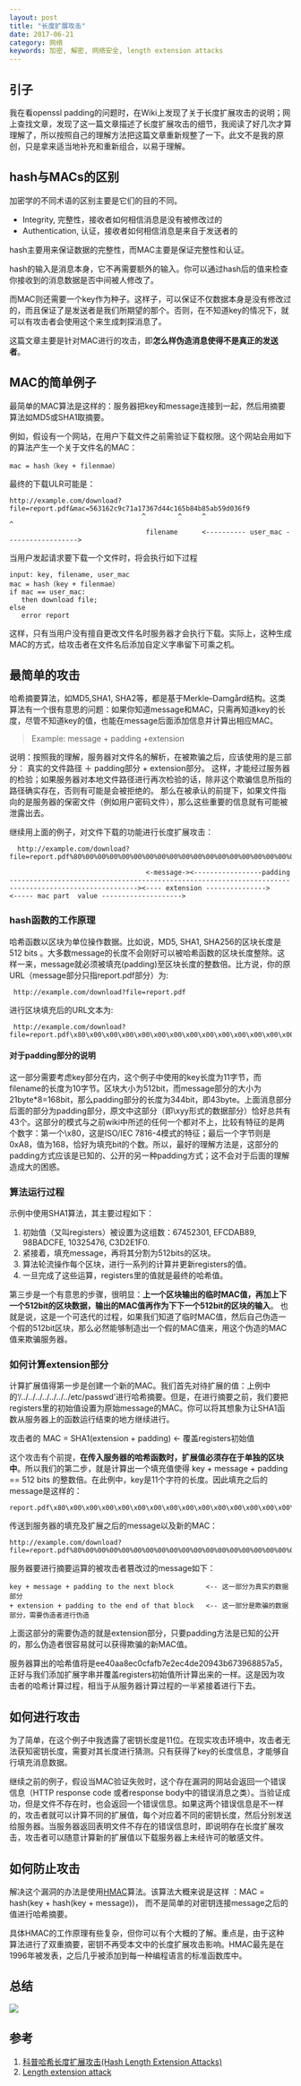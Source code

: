 ```yaml
---
layout: post
title: "长度扩展攻击"
date: 2017-06-21
category: 网络
keywords: 加密, 解密, 网络安全, length extension attacks
---
```


## 引子

我在看openssl padding的问题时，在Wiki上发现了关于长度扩展攻击的说明；网上查找文章，发现了这一篇文章描述了长度扩展攻击的细节，我阅读了好几次才算理解了，所以按照自己的理解方法把这篇文章重新规整了一下。此文不是我的原创，只是拿来适当地补充和重新组合，以易于理解。

## hash与MACs的区别

加密学的不同术语的区别主要是它们的目的不同。

* Integrity, 完整性，接收者如何相信消息是没有被修改过的
* Authentication, 认证，接收者如何相信消息是来自于发送者的

hash主要用来保证数据的完整性，而MAC主要是保证完整性和认证。

hash的输入是消息本身，它不再需要额外的输入。你可以通过hash后的值来检查你接收到的消息数据是否中间被人修改了。

而MAC则还需要一个key作为种子。这样子，可以保证不仅数据本身是没有修改过的，而且保证了是发送者是我们所期望的那个。否则，在不知道key的情况下，就可以有攻击者会使用这个来生成刺探消息了。

这篇文章主要是针对MAC进行的攻击，即**怎么样伪造消息使得不是真正的发送者**。

## MAC的简单例子

最简单的MAC算法是这样的：服务器把key和message连接到一起，然后用摘要算法如MD5或SHA1取摘要。

例如，假设有一个网站，在用户下载文件之前需验证下载权限。这个网站会用如下的算法产生一个关于文件名的MAC：
```
mac = hash（key + filenmae）
```

最终的下载ULR可能是：
```
http://example.com/download?file=report.pdf&mac=563162c9c71a17367d44c165b84b85ab59d036f9
                                 ^        ^     ^                                      ^
                                  filename      <---------- user_mac ------------------>
```

当用户发起请求要下载一个文件时，将会执行如下过程

```
input: key, filename, user_mac
mac = hash（key + filenmae）
if mac == user_mac:
   then download file;
else
   error report
```

这样，只有当用户没有擅自更改文件名时服务器才会执行下载。实际上，这种生成MAC的方式，给攻击者在文件名后添加自定义字串留下可乘之机。

## 最简单的攻击

哈希摘要算法，如MD5,SHA1, SHA2等，都是基于Merkle–Damgård结构。这类算法有一个很有意思的问题：如果你知道message和MAC，只需再知道key的长度，尽管不知道key的值，也能在message后面添加信息并计算出相应MAC。

> Example: message + padding +extension

说明：按照我的理解，服务器对文件名的解析，在被欺骗之后，应该使用的是三部分： 真实的文件路径 ＋ padding部分 + extension部分。 这样，才能经过服务器的检验；如果服务器对本地文件路径进行再次检验的话，除非这个欺骗信息所指的路径确实存在，否则有可能是会被拒绝的。 那么在被承认的前提下，如果文件指向的是服务器的保密文件（例如用户密码文件），那么这些重要的信息就有可能被泄露出去。

继续用上面的例子，对文件下载的功能进行长度扩展攻击：
```
  http://example.com/download?file=report.pdf%80%00%00%00%00%00%00%00%00%00%00%00%00%00%00%00%00%00%00%00%00%00%00%00%00%00%00%00%00%00%00%00%00%00%00%00%00%00%00%00%00%00%A8/../../../../../../../etc/passwd&amp;mac=ee40aa8ec0cfafb7e2ec4de20943b673968857a5

                                  <-message-><-----------------padding ------------------------------------------------------------------------------------------------------><---- extension --------------->     <----- mac part  value -------------------->
```

### hash函数的工作原理

哈希函数以区块为单位操作数据。比如说，MD5, SHA1, SHA256的区块长度是512 bits 。大多数message的长度不会刚好可以被哈希函数的区块长度整除。这样一来，message就必须被填充(padding)至区块长度的整数倍。比方说，你的原URL（message部分只指report.pdf部分）为:
```
 http://example.com/download?file=report.pdf
```

进行区块填充后的URL文本为:
```
 http://example.com/download?file=report.pdf\x80\x00\x00\x00\x00\x00\x00\x00\x00\x00\x00\x00\x00\x00\x00\x00\x00\x00\x00\x00\x00\x00\x00\x00\x00\x00\x00\x00\x00\x00\x00\x00\x00\x00\x00\x00\x00\x00\x00\x00\x00\x00\xA8
```

#### 对于padding部分的说明

这一部分需要考虑key部分在内，这个例子中使用的key长度为11字节，而filename的长度为10字节。区块大小为512bit，而message部分的大小为21byte*8=168bit，那么padding部分的长度为344bit，即43byte。上面消息部分后面的部分为padding部分，原文中这部分（即\xyy形式的数据部分）恰好总共有43个。这部分的模式与之前wiki中所述的任何一个都对不上，比较有特征的是两个数字：第一个\x80，这是ISO/IEC 7816-4模式的特征；最后一个字节则是0xA8，值为168，恰好为填充bit的个数。所以，最好的理解方法是，这部分的padding方式应该是已知的、公开的另一种padding方式；这不会对于后面的理解造成大的困惑。

### 算法运行过程
示例中使用SHA1算法，其主要过程如下：

1. 初始值（又叫registers）被设置为这组数：67452301, EFCDAB89, 98BADCFE, 10325476, C3D2E1F0. 
2. 紧接着，填充message，再将其分割为512bits的区块。
3. 算法轮流操作每个区块，进行一系列的计算并更新registers的值。
4. 一旦完成了这些运算，registers里的值就是最终的哈希值。

第三步是一个有意思的步骤，很明显：**上一个区块输出的临时MAC值，再加上下一个512bit的区块数据，输出的MAC值再作为下下一个512bit的区块的输入**。 也就是说，这是一个可迭代的过程，如果我们知道了临时MAC值，然后自己伪造一个假的512bit区块，那么必然能够制造出一个假的MAC值来，用这个伪造的MAC值来欺骗服务器。

### 如何计算extension部分

计算扩展值得第一步是创建一个新的MAC。我们首先对待扩展的值：上例中的‘/../../../../../../../etc/passwd’进行哈希摘要。但是，在进行摘要之前，我们要把registers里的初始值设置为原始message的MAC。你可以将其想象为让SHA1函数从服务器上的函数运行结束的地方继续进行。

攻击者的 MAC = SHA1(extension + padding) <- 覆盖registers初始值

这个攻击有个前提，**在传入服务器的哈希函数时，扩展值必须存在于单独的区块中**。所以我们的第二步，就是计算出一个填充值使得 key + message + padding == 512 bits 的整数倍。在此例中，key是11个字符的长度。因此填充之后的message是这样的：
```
report.pdf\x80\x00\x00\x00\x00\x00\x00\x00\x00\x00\x00\x00\x00\x00\x00\x00\x00\x00\x00\x00\x00\x00\x00\x00\x00\x00\x00\x00\x00\x00\x00\x00\x00\x00\x00\x00\x00\x00\x00\x00\x00\x00\xA8
```

传送到服务器的填充及扩展之后的message以及新的MAC：

```
http://example.com/download?file=report.pdf%80%00%00%00%00%00%00%00%00%00%00%00%00%00%00%00%00%00%00%00%00%00%00%00%00%00%00%00%00%00%00%00%00%00%00%00%00%00%00%00%00%00%A8/../../../../../../../etc/passwd&mac=ee40aa8ec0cfafb7e2ec4de20943b673968857a5
```

服务器要进行摘要运算的被攻击者篡改过的message如下：
```
key + message + padding to the next block        <-- 这一部分为真实的数据部分
+ extension + padding to the end of that block   <-- 这一部分是欺骗的数据部分，需要伪造者进行伪造
```

上面这部分的需要伪造的就是extension部分，只要padding方法是已知的公开的，那么伪造者很容易就可以获得欺骗的新MAC值。

服务器算出的哈希值将是ee40aa8ec0cfafb7e2ec4de20943b673968857a5，正好与我们添加扩展字串并覆盖registers初始值所计算出来的一样。这是因为攻击者的哈希计算过程，相当于从服务器计算过程的一半紧接着进行下去。

## 如何进行攻击

为了简单，在这个例子中我透露了密钥长度是11位。在现实攻击环境中，攻击者无法获知密钥长度，需要对其长度进行猜测。只有获得了key的长度信息，才能够自行填充消息数据。

继续之前的例子，假设当MAC验证失败时，这个存在漏洞的网站会返回一个错误信息（HTTP response code 或者response body中的错误消息之类）。当验证成功，但是文件不存在时，也会返回一个错误信息。如果这两个错误信息是不一样的，攻击者就可以计算不同的扩展值，每个对应着不同的密钥长度，然后分别发送给服务器。当服务器返回表明文件不存在的错误信息时，即说明存在长度扩展攻击，攻击者可以随意计算新的扩展值以下载服务器上未经许可的敏感文件。

## 如何防止攻击

解决这个漏洞的办法是使用[HMAC](https://en.wikipedia.org/wiki/HMAC)算法。该算法大概来说是这样 ：MAC = hash(key + hash(key + message))， 而不是简单的对密钥连接message之后的值进行哈希摘要。

具体HMAC的工作原理有些复杂，但你可以有个大概的了解。重点是，由于这种算法进行了双重摘要，密钥不再受本文中的长度扩展攻击影响。HMAC最先是在1996年被发表，之后几乎被添加到每一种编程语言的标准函数库中。

## 总结

![](/assets/2017/length-extension-attack-summary.jpg)

## 参考
1. [科普哈希长度扩展攻击(Hash Length Extension Attacks) ](http://www.freebuf.com/articles/web/31756.html)
2. [Length extension attack](https://en.wikipedia.org/wiki/Length_extension_attack)

